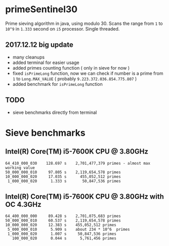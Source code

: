 primeSentinel30
===============

Prime sieving algorithm in java, using modulo 30. Scans the range from `1` to `10^9`  in `1.333` second on `i5` processor. Single threaded.

2017.12.12 big update
---------------------

- many cleanups
- added terminal for easier usage
- added primes counting function ( only in sieve for now )
- fixed `isPrimeLong` function, now we can check if number is a prime from `1` to `Long.MAX_VALUE` ( probably `9.223.372.036.854.775.807` )
- added benchmark for `isPrimeLong` function

TODO
----
- sieve benchmarks directly from terminal



Sieve benchmarks
================

  Intel(R) Core(TM) i5-7600K CPU @ 3.80GHz
  ----------------------------------------
  
    64_410_000_030    128.697 s    2,701,477,379 primes	- almost max working value
    50_000_000_010     97.805 s    2,119,654,578 primes
    10_000_000_020     17.035 s      455,052,512 primes
     1_000_000_020      1.333 s       50,847,536 primes
  
  Intel(R) Core(TM) i5-7600K CPU @ 3.80GHz with OC 4.3GHz
  --------------------------------------------------------
  
    64_400_000_000     89.428 s    2,701,075,683 primes
    50_000_000_010     60.537 s    2,119,654,578 primes
    10_000_000_020     12.383 s    455,052,512 primes
     5_000_000_010      5.909 s    about 234 * 10^6  primes
     1_000_000_020      1.007 s     50,847,536 primes
       100_000_020      0.044 s      5,761,456 primes
